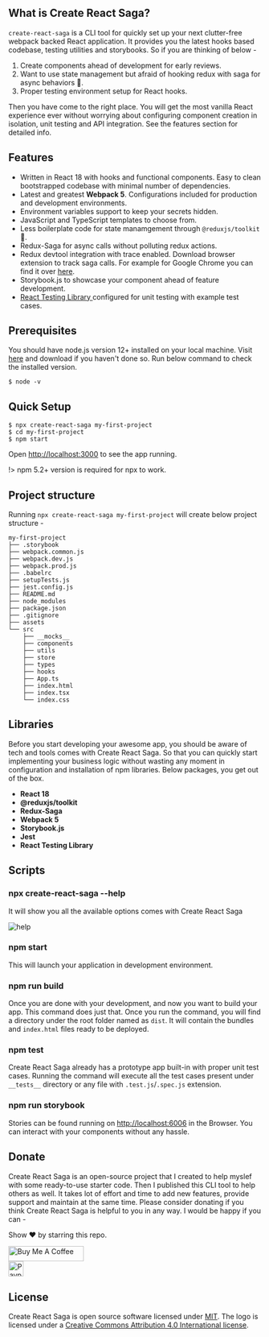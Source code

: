 ## What is Create React Saga?

`create-react-saga` is a CLI tool for quickly set up your next clutter-free webpack backed React application. It provides you the latest hooks based codebase, testing utilities and storybooks. So if you are thinking of below -

1. Create components ahead of development for early reviews.
2. Want to use state management but afraid of hooking redux with saga for async behaviors 🤯.
3. Proper testing environment setup for React hooks.

Then you have come to the right place. You will get the most vanilla React experience ever without worrying about configuring component creation in isolation, unit testing and API integration. See the features section for detailed info.

## Features

- Written in React 18 with hooks and functional components. Easy to clean bootstrapped codebase with minimal number of dependencies.
- Latest and greatest **Webpack 5**. Configurations included for production and development environments.
- Environment variables support to keep your secrets hidden.
- JavaScript and TypeScript templates to choose from.
- Less boilerplate code for state manamgement through `@reduxjs/toolkit` 💪.
- Redux-Saga for async calls without polluting redux actions.
- Redux devtool integration with trace enabled. Download browser extension to track saga calls. For example for Google Chrome you can find it over <a href="https://chrome.google.com/webstore/detail/redux-devtools/lmhkpmbekcpmknklioeibfkpmmfibljd" target="_blank">here</a>.
- Storybook.js to showcase your component ahead of feature development.
- <a href="https://testing-library.com/docs/react-testing-library/intro/" target="_blank">React Testing Library </a> configured for unit testing with example test cases.

## Prerequisites

You should have node.js version 12+ installed on your local machine. Visit <a href="https://nodejs.org/en/download/" target="_blank">here</a> and download if you haven't done so. Run below command to check the installed version.

```
$ node -v
```

## Quick Setup

```
$ npx create-react-saga my-first-project
$ cd my-first-project
$ npm start
```

Open <u>http://localhost:3000</u> to see the app running.

!> npm 5.2+ version is required for npx to work.

## Project structure

Running `npx create-react-saga my-first-project` will create below project structure -

```
my-first-project
├── .storybook
├── webpack.common.js
├── webpack.dev.js
├── webpack.prod.js
├── .babelrc
├── setupTests.js
├── jest.config.js
├── README.md
├── node_modules
├── package.json
├── .gitignore
├── assets
└── src
    ├── __mocks__
    ├── components
    ├── utils
    ├── store
    ├── types
    ├── hooks
    ├── App.ts
    ├── index.html
    ├── index.tsx
    └── index.css
```

## Libraries

Before you start developing your awesome app, you should be aware of tech and tools comes with Create React Saga. So that you can quickly start implementing your business logic without wasting any moment in configuration and installation of npm libraries. Below packages, you get out of the box.

- **React 18**
- **@reduxjs/toolkit**
- **Redux-Saga**
- **Webpack 5**
- **Storybook.js**
- **Jest**
- **React Testing Library**

## Scripts

### npx create-react-saga --help

It will show you all the available options comes with Create React Saga

<p><img src="https://i.ibb.co/hF6VSDX/Screenshot-2022-02-27-221909.png" alt="help" border="0"/></p>

### npm start

This will launch your application in development environment.

### npm run build

Once you are done with your development, and now you want to build your app. This command does just that. Once you run the command, you will find a directory under the root folder named as `dist`. It will contain the bundles and `index.html` files ready to be deployed.

### npm test

Create React Saga already has a prototype app built-in with proper unit test cases. Running the command will execute all the test cases present under `__tests__` directory or any file with `.test.js`/`.spec.js` extension.

### npm run storybook

Stories can be found running on <u>http://localhost:6006</u> in the Browser. You can interact with your components without any hassle.

## Donate

Create React Saga is an open-source project that I created to help myslef with some ready-to-use starter code. Then I published this CLI tool to help others as well. It takes lot of effort and time to add new features, provide support and maintain at the same time. Please consider donating if you think Create React Saga is helpful to you in any way. I would be happy if you can -

Show ❤️ by starring this repo.

<a href="https://www.buymeacoffee.com/sunnyprakash" target="_blank" rel="noreferrer noopener">
    <img  src="https://cdn.buymeacoffee.com/buttons/default-red.png"  alt="Buy Me A Coffee"  height="30"  width="150">
</a>

<br>

<a href="https://www.paypal.me/sprakash57" target="_blank" rel="noreferrer noopener">
    <img src="https://img.shields.io/badge/PayPal-00457C?style=for-the-badge&logo=paypal&logoColor=white" alt="Paypal" height="30">
</a>

## License

Create React Saga is open source software licensed under <a href="https://github.com/sprakash57/create-react-saga/blob/master/LICENSE" target="_blank">MIT</a>. The logo is licensed under a <a href="https://creativecommons.org/licenses/by/4.0/" target="_blank">Creative Commons Attribution 4.0 International license</a>.
